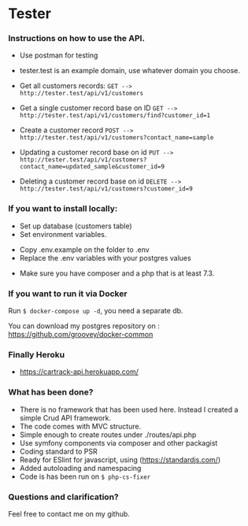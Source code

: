 # Tester

### Instructions on how to use the API.
* Use postman for testing
* tester.test is an example domain, use whatever domain you choose.

* Get all customers records:
`GET --> http://tester.test/api/v1/customers`

* Get a single customer record base on ID
`GET --> http://tester.test/api/v1/customers/find?customer_id=1`

* Create a customer record
`POST --> http://tester.test/api/v1/customers?contact_name=sample`

* Updating a customer record base on id
`PUT --> http://tester.test/api/v1/customers?contact_name=updated_sample&customer_id=9`

* Deleting a customer record base on id
`DELETE --> http://tester.test/api/v1/customers?customer_id=9`


### If you want to install locally:

* Set up database (customers table)
* Set environment variables.
- Copy .env.example on the folder to .env
- Replace the .env variables with your postgres values

* Make sure you have composer and a php that is at least 7.3.

### If you want to run it via Docker

Run `$ docker-compose up -d`, you need a separate db. 

You can download my postgres repository on : https://github.com/groovey/docker-common


### Finally Heroku

- https://cartrack-api.herokuapp.com/

### What has been done?

* There is no framework that has been used here. Instead I created a simple Crud API framework. 
* The code comes with MVC structure.
* Simple enough to create routes under ./routes/api.php
* Use symfony components via composer and other packagist
* Coding standard to PSR
* Ready for ESlint for javascript, using (https://standardjs.com/)
* Added autoloading and namespacing
* Code is has been run on `$ php-cs-fixer`

### Questions and clarification?

Feel free to contact me on my github. 